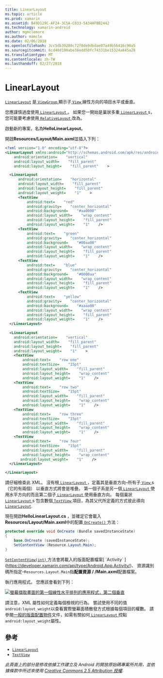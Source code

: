 ```yaml
---
title: LinearLayout
ms.topic: article
ms.prod: xamarin
ms.assetid: B49D129C-AF24-3C5A-C833-5A34AFBB2442
ms.technology: xamarin-android
author: mgmclemore
ms.author: mamcle
ms.date: 02/06/2018
ms.openlocfilehash: 3cc5db39280c72f0de9dbdae07a49b56416c90a5
ms.sourcegitcommit: 6cd40d190abe38edd50fc74331be15324a845a28
ms.translationtype: MT
ms.contentlocale: zh-TW
ms.lasthandoff: 02/27/2018
---
```

# <a name="linearlayout"></a>LinearLayout

[`LinearLayout`](https://developer.xamarin.com/api/type/Android.Widget.LinearLayout/) 是[ `ViewGroup` ](https://developer.xamarin.com/api/type/Android.Views.ViewGroup/)顯示子[ `View` ](https://developer.xamarin.com/api/type/Android.Views.View/)線性方向的項目水平或垂直。

您應謹慎過度使用[ `LinearLayout` ](https://developer.xamarin.com/api/type/Android.Widget.LinearLayout/)。
如果您一開始是巢狀多重[ `LinearLayout` ](https://developer.xamarin.com/api/type/Android.Widget.LinearLayout/)s，您可能要考慮使用[ `RelativeLayout` ](https://developer.xamarin.com/api/type/Android.Widget.RelativeLayout/)改為。

啟動新的專案，名為**HelloLinearLayout**。

開啟**Resources/Layout/Main.axml**並插入下列：

```xml
<?xml version="1.0" encoding="utf-8"?>
<LinearLayout xmlns:android="http://schemas.android.com/apk/res/android"
    android:orientation=    "vertical"
    android:layout_width=    "fill_parent"
    android:layout_height=    "fill_parent"    >

  <LinearLayout
      android:orientation=    "horizontal"
      android:layout_width=    "fill_parent"
      android:layout_height=    "fill_parent"
      android:layout_weight=    "1"    >
      <TextView
          android:text=    "red"
          android:gravity=    "center_horizontal"
          android:background=    "#aa0000"
          android:layout_width=    "wrap_content"
          android:layout_height=    "fill_parent"
          android:layout_weight=    "1"    />
      <TextView
          android:text=    "green"
          android:gravity=    "center_horizontal"
          android:background=    "#00aa00"
          android:layout_width=    "wrap_content"
          android:layout_height=    "fill_parent"
          android:layout_weight=    "1"    />
      <TextView
          android:text=    "blue"
          android:gravity=    "center_horizontal"
          android:background=    "#0000aa"
          android:layout_width=    "wrap_content"
          android:layout_height=    "fill_parent"
          android:layout_weight=    "1"    />
      <TextView
          android:text=    "yellow"
          android:gravity=    "center_horizontal"
          android:background=    "#aaaa00"
          android:layout_width=    "wrap_content"
          android:layout_height=    "fill_parent"
          android:layout_weight=    "1"    />
  </LinearLayout>
        
  <LinearLayout
    android:orientation=    "vertical"
    android:layout_width=    "fill_parent"
    android:layout_height=    "fill_parent"
    android:layout_weight=    "1"    >
    <TextView
        android:text=    "row one"
        android:textSize=    "15pt"
        android:layout_width=    "fill_parent"
        android:layout_height=    "wrap_content"
        android:layout_weight=    "1"    />
    <TextView
        android:text=    "row two"
        android:textSize=    "15pt"
        android:layout_width=    "fill_parent"
        android:layout_height=    "wrap_content"
        android:layout_weight=    "1"    />
    <TextView
        android:text=    "row three"
        android:textSize=    "15pt"
        android:layout_width=    "fill_parent"
        android:layout_height=    "wrap_content"
        android:layout_weight=    "1"    />
    <TextView
        android:text=    "row four"
        android:textSize=    "15pt"
        android:layout_width=    "fill_parent"
        android:layout_height=    "wrap_content"
       android:layout_weight=    "1"    />
  </LinearLayout>

</LinearLayout>
```

請仔細檢查此 XML。 沒有根[ `LinearLayout` ](https://developer.xamarin.com/api/type/Android.Widget.LinearLayout/) ，定義其是垂直方向&ndash;所有子[ `View` ](https://developer.xamarin.com/api/type/Android.Views.View/)s （它的有兩個） 以垂直方式將會是堆疊。 第一個子系是另一個[ `LinearLayout` ](https://developer.xamarin.com/api/type/Android.Widget.LinearLayout/)使用水平方向的而且第二個子[ `LinearLayout` ](https://developer.xamarin.com/api/type/Android.Widget.LinearLayout/)使用垂直方向。 每個巢狀[ `LinearLayout` ](https://developer.xamarin.com/api/type/Android.Widget.LinearLayout/)s 包含數個[ `TextView` ](https://developer.xamarin.com/api/type/Android.Widget.TextView/)項目，為其父代所定義的方式彼此導向[ `LinearLayout`](https://developer.xamarin.com/api/type/Android.Widget.LinearLayout/).

現在開啟**HelloLinearLayout.cs** ，並確定它會載入**Resources/Layout/Main.axml**中的配置[ `OnCreate()` ](https://developer.xamarin.com/api/member/Android.App.Activity.OnCreate/p/Android.OS.Bundle/)方法：

```csharp
protected override void OnCreate (Bundle savedInstanceState)
{
    base.OnCreate (savedInstanceState);
    SetContentView (Resource.Layout.Main);
}
```

[ `SetContentView(int)` ](https://developer.xamarin.com/api/member/Android.App.Activity.SetContentView/(System.Int32))方法會將載入的版面配置檔案[ `Activity` ](https://developer.xamarin.com/api/type/Android.App.Activity/)、 資源識別碼所指定&ndash;`Resources.Layout.Main`指**配置資源 / /Main.axml**配置檔案。

執行應用程式。 您應該會看到下列：

[ ![螢幕擷取畫面的第一個線性水平排列的應用程式，第二個垂直](linear-layout-images/helloviews1.png)](linear-layout-images/helloviews1.png)

請注意，XML 屬性如何定義每個檢視的行為。 嘗試使用不同的值`android:layout_weight`以查看實際螢幕面積散發方式根據每個項目的權數。 請參閱[一般的版面配置物件](http://developer.android.com/guide/topics/ui/declaring-layout.html)文件，如需有關如何[ `LinearLayout` ](https://developer.xamarin.com/api/type/Android.Widget.LinearLayout/)控點`android:layout_weight`屬性。

<a name="References" />

## <a name="references"></a>參考

-   [`LinearLayout`](https://developer.xamarin.com/api/type/Android.Widget.LinearLayout/) 
-   [`TextView`](https://developer.xamarin.com/api/type/Android.Widget.TextView/) 

*此頁面上的部分是修改依據工作建立及 Android 的開放原始碼專案所共用，並依據條款中所述來使用*
[*Creative Commons 2.5 Attribution 授權*](http://creativecommons.org/licenses/by/2.5/).

